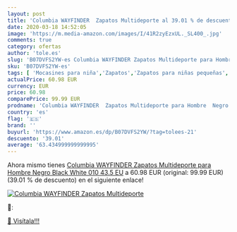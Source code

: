 ```yaml
---
layout: post
title: 'Columbia WAYFINDER  Zapatos Multideporte al 39.01 % de descuento'
date: 2020-03-18 14:52:05
image: 'https://m.media-amazon.com/images/I/41R2zyEzxUL._SL400_.jpg'
comments: true
category: ofertas
author: 'tole.es'
slug: 'B07DVFS2YW-es Columbia WAYFINDER Zapatos Multideporte para Hombre Negro...'
sku: 'B07DVFS2YW-es'
tags: [ 'Mocasines para niña','Zapatos','Zapatos para niñas pequeñas','Zapatos y complementos','zapatos', ]
actualPrice: 60.98 EUR
currency: EUR
price: 60.98
comparePrice: 99.99 EUR
prodname: 'Columbia WAYFINDER  Zapatos Multideporte para Hombre  Negro  Black  White 010   43.5 EU'
country: 'es'
flag: '🇪🇸'
brand: ''
buyurl: 'https://www.amazon.es/dp/B07DVFS2YW/?tag=tolees-21'
descuento: '39.01'
average: '63.434999999999995'
---
```


Ahora mismo tienes [Columbia WAYFINDER  Zapatos Multideporte para Hombre  Negro  Black  White 010   43.5 EU](https://www.amazon.es/dp/B07DVFS2YW/?tag=tolees-21) a 60.98 EUR (original: 99.99 EUR) (39.01 %  de descuento) en el siguiente enlace!

[![Columbia WAYFINDER  Zapatos Multideporte](https://m.media-amazon.com/images/I/41R2zyEzxUL._SL400_.jpg)](https://www.amazon.es/dp/B07DVFS2YW/?tag=tolees-21)

🔎:


[🛒 Visítala!!!](https://www.amazon.es/dp/B07DVFS2YW/?tag=tolees-21)
